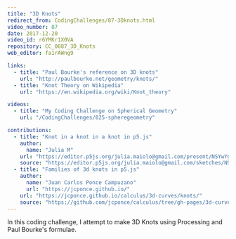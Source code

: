 ```yaml
---
title: "3D Knots"
redirect_from: CodingChallenges/87-3Dknots.html
video_number: 87
date: 2017-12-20
video_id: r6YMKr1X0VA
repository: CC_0087_3D_Knots
web_editor: fa1rAWng9

links:
  - title: "Paul Bourke's reference on 3D knots"
    url: "http://paulbourke.net/geometry/knots/"
  - title: "Knot Theory on Wikipedia"
    url: "https://en.wikipedia.org/wiki/Knot_theory"

videos:
  - title: "My Coding Challenge on Spherical Geometry"
    url: "/CodingChallenges/025-spheregeometry"

contributions:
  - title: "Knot in a knot in a knot in p5.js"
    author:
      name: "Julia M"
    url: "https://editor.p5js.org/julia.maiolo@gmail.com/present/NSYwYgi0t"
    source: "https://editor.p5js.org/julia.maiolo@gmail.com/sketches/NSYwYgi0t"
  - title: "Families of 3d knots in p5.js"
    author:
      name: "Juan Carlos Ponce Campuzano"
      url: "https://jcponce.github.io/"
    url: "https://jcponce.github.io/calculus/3d-curves/knots/"
    source: "https://github.com/jcponce/calculus/tree/gh-pages/3d-curves/knots"
---
```


In this coding challenge, I attempt to make 3D Knots using Processing and Paul Bourke's formulae.
